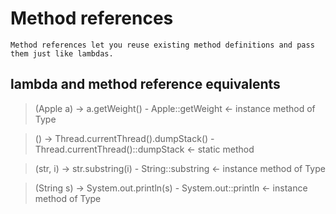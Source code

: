 # Method references

```
Method references let you reuse existing method definitions and pass them just like lambdas.
```

## lambda and method reference equivalents

> (Apple a) -> a.getWeight() - Apple::getWeight  <- instance method of Type

> () -> Thread.currentThread().dumpStack() - Thread.currentThread()::dumpStack  <- static method

> (str, i) -> str.substring(i) - String::substring  <- instance method of Type

> (String s) -> System.out.println(s) - System.out::println  <- instance method of Type
